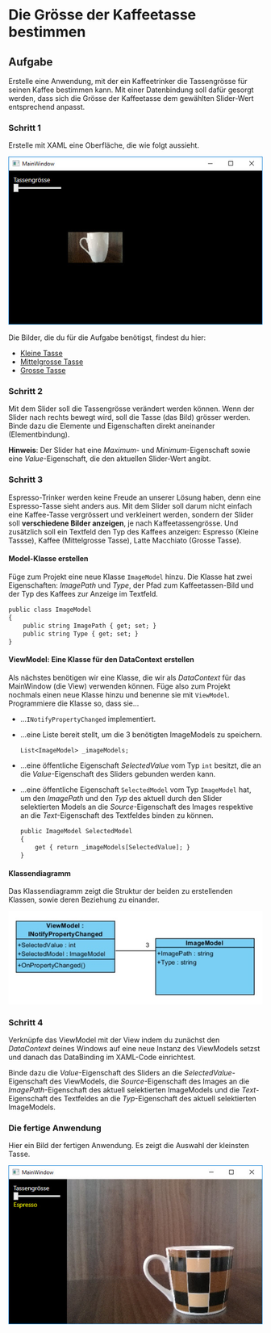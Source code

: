 # Die Grösse der Kaffeetasse bestimmen

## Aufgabe 

Erstelle eine Anwendung, mit der ein Kaffeetrinker die Tassengrösse für seinen Kaffee bestimmen kann. Mit einer Datenbindung soll dafür gesorgt werden, dass sich die Grösse der Kaffeetasse dem gewählten Slider-Wert entsprechend anpasst.

### Schritt 1

Erstelle mit XAML eine Oberfläche, die wie folgt aussieht. 

![Bild 1](res/01.jpg)

Die Bilder, die du für die Aufgabe benötigst, findest du hier: 

* [Kleine Tasse](res/small.jpg)
* [Mittelgrosse Tasse](res/medium.jpg)
* [Grosse Tasse](res/big.jpg)


### Schritt 2 

Mit dem Slider soll die Tassengrösse verändert werden können. Wenn der Slider nach rechts bewegt wird, soll die Tasse (das Bild) grösser werden. Binde dazu die Elemente und Eigenschaften direkt aneinander (Elementbindung). 

**Hinweis**: Der Slider hat eine  _Maximum_- und _Minimum_-Eigenschaft sowie eine _Value_-Eigenschaft, die den aktuellen Slider-Wert angibt. 

### Schritt 3 

Espresso-Trinker werden keine Freude an unserer Lösung haben, denn eine Espresso-Tasse sieht anders aus. Mit dem Slider soll darum nicht einfach eine Kaffee-Tasse vergrössert und verkleinert werden, sondern der Slider soll **verschiedene Bilder anzeigen**, je nach Kaffeetassengrösse. Und zusätzlich soll ein Textfeld den Typ des Kaffees anzeigen: Espresso (Kleine Tassse), Kaffee (Mittelgrosse Tasse), Latte Macchiato (Grosse Tasse). 

#### Model-Klasse erstellen

Füge zum Projekt eine neue Klasse `ImageModel` hinzu. Die Klasse hat zwei Eigenschaften: _ImagePath_ und _Type_, der Pfad zum Kaffeetassen-Bild und der Typ des Kaffees zur Anzeige im Textfeld. 

```CSharp 
public class ImageModel
{   
    public string ImagePath { get; set; }
    public string Type { get; set; }
}
```

#### ViewModel: Eine Klasse für den DataContext erstellen

Als nächstes benötigen wir eine Klasse, die wir als _DataContext_ für das MainWindow (die View) verwenden können. Füge also zum Projekt nochmals einen neue Klasse hinzu und benenne sie mit `ViewModel`. Programmiere die Klasse so, dass sie...

* ...`INotifyPropertyChanged`  implementiert.
* ...eine Liste bereit stellt, um die 3 benötigten ImageModels zu speichern.
    ```CSharp
    List<ImageModel> _imageModels;
    ```
* ...eine öffentliche Eigenschaft _SelectedValue_ vom Typ `int` besitzt, die an die _Value_-Eigenschaft des Sliders gebunden werden kann.
* ...eine öffentliche Eigenschaft `SelectedModel` vom Typ `ImageModel` hat, um den _ImagePath_ und den _Typ_ des aktuell durch den Slider selektierten Models an die _Source_-Eigenschaft des Images respektive an die _Text_-Eigenschaft des Textfeldes binden zu können. 

    ```CSharp
    public ImageModel SelectedModel
    {
        get { return _imageModels[SelectedValue]; }
    }
    ```

#### Klassendiagramm

Das Klassendiagramm zeigt die Struktur der beiden zu erstellenden Klassen, sowie deren Beziehung zu einander. 

![Bild 1](res/02.jpg)

### Schritt 4 

Verknüpfe das ViewModel mit der View indem du zunächst den _DataContext_ deines Windows auf eine neue Instanz des ViewModels setzst und danach das DataBinding im XAML-Code einrichtest. 

Binde dazu die _Value_-Eigenschaft des Sliders an die _SelectedValue_-Eigenschaft des ViewModels, die _Source_-Eigenschaft des Images an die _ImagePath_-Eigenschaft des aktuell selektierten ImageModels und die _Text_-Eigenschaft des Textfeldes an die _Typ_-Eigenschaft des aktuell selektierten ImageModels. 

### Die fertige Anwendung  

Hier ein Bild der fertigen Anwendung. Es zeigt die Auswahl der kleinsten Tasse. 

![Bild 1](res/03.jpg)




